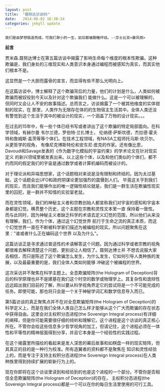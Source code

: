 ```yaml
---
layout: post
title:  "聂努达访谈05"
date:   2014-06-02 16:38:24
categories: jekyll update
---
```


    我们是由梦想锻造而成，可我们渺小的一生，前后都被酣睡环绕。--莎士比亚<暴风雨>

**前言**

贾米森.聂努达博士在第五篇访谈中揭露了影响生命每个维度的根本性欺骗。这种欺骗是，我们身处的三维现实和人类意识本身通过编程而被感知为真实，而其实他们根本不是。


这显然是一个大胆而露骨的宣言，而显得有些不那么光明向上。

在这篇访谈中，博士解释了这个欺骗背后的力量，他们的计划是什么，人类如何被欺骗而被奴役到今天以及针对这个欺骗我们
能做什么。这是一个可以被理解的，但同时又会让人不安的故事描述。总而言之，访谈揭露了一个被其他维度的实体钳制的现实，在
那里，人类作为无限存在体的的生物宿主生活其中。全体人类还没有警觉到这个生活于其中的被设计的现实，一个涵盖了万物的设计现实。。。

在过去的15年中，有一些个体已经书写或者讲出了这个欺骗的特定局部面向。在科学领域，有赫尔曼 韦尔兰德，罗伯特·兰扎博士，
伦纳德·萨斯坎德，杰拉德·霍夫特和詹姆斯·盖茨等等个体们。在技术工程领域，有NASA工程师托马斯·坎贝尔。从更哲学的视角，
有像尼克博斯特伦和安东尼·皮克的作家。还有像比恩，Davoudi和Savage发表的《作为数字化模拟的宇宙约束》的学术论文在针对现实定义
的新兴领域里被发表出来。以上这些个体，以及和他们类似的个体们，都不约而同的假定我们的宇宙是通过数学或者计算机编码而被设计的。

对于理论派和异端思想家，这个话题相对来说是没有限制和终结的。因为太过基础，这个话题会比UFO和政府阴谋论更加强烈的震慑到人们。
毕竟这关乎到我们的现实，而且我们能够作出的唯一逻辑性结论就是，我们是一群生活在欺骗性现实里的囚犯，是一群并不知情的实验室老鼠。

而在灵性领域，我们的神秘主义者和宗教创始人都宣称我们对宇宙的感知和宇宙本身都是幻觉。横贯整个历史，这个主题在宗教和灵性文本里一直
保持着一致性。而与此同时，因为神秘主义者缺乏科学的术语去定义幻觉的范围，所以他们从来没有理解，我们，作为个体，通过这个幻觉世界
航行于生命之流的真正本质，而这个幻觉世界一直在不断被科学家们描述为被编程的现实。所以问题聚焦在这里："谁或者什么正在编码这个世界
以及为什么"。

这篇访谈正是寻求通过普适性的术语解答这个问题。因为通过科学或者宗教的视角都很难去解释清楚这个问题，更别说让人相信了。聂努达博士并
不想去说服大家去相信，而只是陈述了这个欺骗怎么发生，为什么发生，它如何引导人类种族的发展，以及最最重要的是，我们全体人类如何能够
冲破这个被编程的世界。

这次采访并不聚焦在科学主题上。全息欺骗矩阵(the Hologram of Deception)背后的科学原理也并不是建基在我们这个时空的数学或物理学上。其复杂性和诡辩性远远超出我们目前的了解，所以要从科学视角界定它的尝试将是一个不可能完成的任务。即使可能，那也将只会是一个关于神秘学词汇和数学信息导入而已。

第5篇访谈的真正聚焦点并不在对全息欺骗矩阵(the Hologram of Deception)的科学定义上，而是在我们全体人类自己怎么样才能够从这个广大而欺骗的存在状态中获得自由。这里会对主权积分态进程(the Sovereign Integral process)有详细的阐释，但是你可能需要很仔细的倾听和理解它。这个进程是这个访谈的真正核心所在。不管你会给这些信息多少哲学视角的加工，但请记住，这个进程必须在一体性和平等性的精神层面得到分享，并且它本身是一个经验性的实践过程。

在这个揭露里所描绘的看起来是发人深思的幕后故事和如棋盘一样的现实矩阵，但其真正的目的是一种行为校准。所有造翼者的资料都不是聚焦在
知识和灵性经验上的，而是专注于支持主权积分态进程(the Sovereign Integral process)在人类种族里得到持续扩展的崭新行为上的。

现在你即将在这个访谈里读到和经验到的也是这个进程的一个部分。不管你是否相信全息欺骗矩阵(the Hologram of Deception)的存在，
主权积分态进程(the Sovereign Integral process)都是一个可以在你的每日生活里使用的可行工具。

